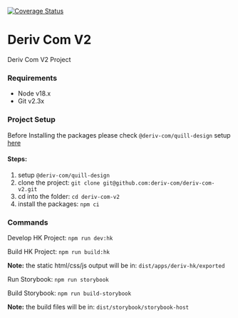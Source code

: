 [![Coverage Status](https://coveralls.io/repos/github/deriv-com/deriv-com-v2/badge.svg?branch=main)](https://coveralls.io/github/deriv-com/deriv-com-v2?branch=main)

# Deriv Com V2

Deriv Com V2 Project

### Requirements

- Node v18.x
- Git v2.3x

### Project Setup

Before Installing the packages please check `@deriv-com/quill-design` setup [here](https://github.com/deriv-com/quill-design)

#### Steps:

1. setup `@deriv-com/quill-design`
2. clone the project: `git clone git@github.com:deriv-com/deriv-com-v2.git`
3. cd into the folder: `cd deriv-com-v2`
4. install the packages: `npm ci`

### Commands

Develop HK Project:
`npm run dev:hk`

Build HK Project:
`npm run build:hk`

**Note:** the static html/css/js output will be in: `dist/apps/deriv-hk/exported`

Run Storybook:
`npm run storybook`

Build Storybook:
`npm run build-storybook`

**Note:** the build files will be in: `dist/storybook/storybook-host`
